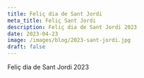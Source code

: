 ```yaml
---
title: Feliç dia de Sant Jordi
meta_title: Feliç Sant Jordi
description: Feliç dia de Sant Jordi 2023
date: 2023-04-23
image: /images/blog/2023-sant-jordi.jpg
draft: false
---
```


Feliç dia de Sant Jordi 2023
